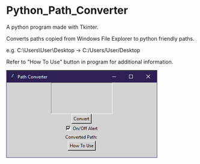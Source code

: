 # Python_Path_Converter
A python program made with Tkinter.

Converts paths copied from Windows File Explorer to python friendly paths.

e.g. C:\Users\User\Desktop -> C:/Users/User/Desktop

Refer to "How To Use" button in program for additional information.

![Screenshot](screenshot.png)